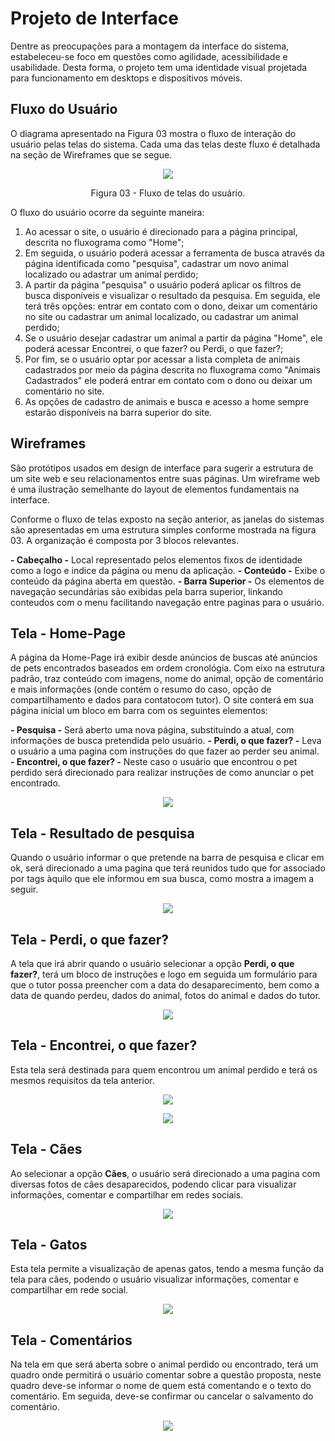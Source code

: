 
# Projeto de Interface

Dentre as preocupações para a montagem da interface do sistema, estabeleceu-se foco em questões como agilidade, acessibilidade e usabilidade. Desta forma, o projeto tem uma identidade visual projetada para funcionamento em desktops e dispositivos móveis.

## Fluxo do Usuário

O diagrama apresentado na Figura 03 mostra o fluxo de interação do usuário pelas telas do sistema. Cada uma das telas deste fluxo é detalhada na seção de Wireframes que se segue. 


<p align="center">
<img src="https://github.com/ICEI-PUC-Minas-PMV-ADS/pmv-ads-2022-1-e1-proj-web-t2-face-pet/blob/main/documentos/Fluxo_Face_Pet.jpg")
 </p>

<p align="center"> Figura 03 - Fluxo de telas do usuário. </p>

O fluxo do usuário ocorre da seguinte maneira:

1) Ao acessar o site, o usuário é direcionado para a página principal, descrita no fluxograma como "Home";
2) Em seguida, o usuário poderá acessar a ferramenta de busca através da página identificada como "pesquisa", cadastrar um novo animal localizado ou adastrar um animal perdido;
3) A partir da página "pesquisa" o usuário poderá aplicar os filtros de busca disponíveis e visualizar o resultado da pesquisa. Em seguida, ele terá três opções: entrar em contato com o dono, deixar um comentário no site ou cadastrar um animal localizado, ou cadastrar um animal perdido;
4) Se o usuário desejar cadastrar um animal a partir da página "Home", ele poderá acessar Encontrei, o que fazer? ou Perdi, o que fazer?;
5) Por fim, se o usuário optar por acessar a lista completa de animais cadastrados por meio da página descrita no fluxograma como "Animais Cadastrados" ele poderá entrar em contato com o dono ou deixar um comentário no site.
6) As opções de cadastro de animais e busca e acesso a home sempre estarão disponíveis na barra superior do site.


## Wireframes

São protótipos usados em design de interface para sugerir a estrutura de um site web e seu relacionamentos entre suas páginas. Um wireframe web é uma ilustração semelhante do layout de elementos fundamentais na interface.

Conforme o fluxo de telas exposto na seção anterior, as janelas do sistemas são apresentadas em uma estrutura simples conforme mostrada na figura 03. A organização é composta por 3 blocos relevantes. 

**- Cabeçalho -** Local representado pelos elementos fixos de identidade como a logo e indice da página ou menu da aplicação.
**- Conteúdo -** Exibe o conteúdo da página aberta em questão.
**- Barra Superior -** Os elementos de navegação secundárias são exibidas pela barra superior, linkando conteudos com o menu facilitando navegação entre paginas para o usuário.

## Tela - Home-Page

 A página da Home-Page irá exibir desde anúncios de buscas até anúncios de pets encontrados baseados em ordem cronológia. Com eixo na estrutura padrão, traz conteúdo com imagens, nome do animal, opção de comentário e mais informações (onde contém o resumo do caso, opção de compartilhamento e dados para contatocom tutor). O site conterá em sua página inicial um bloco em barra com os seguintes elementos:
 
 **- Pesquisa -** Será aberto uma nova página, substituindo a atual, com informações de busca pretendida pelo usuário.
 **- Perdi, o que fazer? -** Leva o usuário a uma pagina com instruções do que fazer ao perder seu animal.
 **- Encontrei, o que fazer? -** Neste caso o usuário que encontrou o pet perdido será direcionado para realizar instruções de como anunciar o pet encontrado.
 
 <p align="center">
<img src="https://github.com/ICEI-PUC-Minas-PMV-ADS/pmv-ads-2022-1-e1-proj-web-t2-face-pet/blob/3ee3b1aa31b5cd99a7a27baf544f1df0d0905221/docs/img/PAGINA%20HOME.png")
     </p>
     
 ## Tela - Resultado de pesquisa
 
 Quando o usuário informar o que pretende na barra de pesquisa e clicar em ok, será direcionado a uma pagina que terá reunidos tudo que for associado por tags àquilo que ele informou em sua busca, como mostra a imagem a seguir. 
 
 <p align="center">
<img src="https://github.com/ICEI-PUC-Minas-PMV-ADS/pmv-ads-2022-1-e1-proj-web-t2-face-pet/blob/3ee3b1aa31b5cd99a7a27baf544f1df0d0905221/docs/img/PAGINA%20PESQUISA.png")
     </p>
 
 ## Tela - Perdi, o que fazer?
 
 A tela que irá abrir quando o usuário selecionar a opção **Perdi, o que fazer?**, terá um bloco de instruções e logo em seguida um formulário para que o tutor possa preencher com a data do desaparecimento, bem como a data de quando perdeu, dados do animal, fotos do animal e dados do tutor. 
 
  <p align="center">
<img src="https://github.com/ICEI-PUC-Minas-PMV-ADS/pmv-ads-2022-1-e1-proj-web-t2-face-pet/blob/3ee3b1aa31b5cd99a7a27baf544f1df0d0905221/docs/img/PERDI,%20O%20QUE%20FAZER_.png")
      </p>
  
  ## Tela - Encontrei, o que fazer?
  
  Esta tela será destinada para quem encontrou um animal perdido e terá os mesmos requisitos da tela anterior.
  
   <p align="center">
<img src="https://github.com/ICEI-PUC-Minas-PMV-ADS/pmv-ads-2022-1-e1-proj-web-t2-face-pet/blob/3ee3b1aa31b5cd99a7a27baf544f1df0d0905221/docs/img/ENCONTREI,%20O%20QUE%20FAZER_.png")
     </p>
 
  <p align="center">
<img src="https://github.com/ICEI-PUC-Minas-PMV-ADS/pmv-ads-2022-1-e1-proj-web-t2-face-pet/blob/3ee3b1aa31b5cd99a7a27baf544f1df0d0905221/docs/img/ENCONTREI%20O%20ANIMAL%20COMO%20EXEMPLO.png")
     </p>
   
   ## Tela - Cães
   
   Ao selecionar a opção **Cães**, o usuário será direcionado a uma pagina com diversas fotos de cães desaparecidos, podendo clicar para visualizar informações, comentar e compartilhar em redes sociais.
   <p align="center">
<img src="https://github.com/ICEI-PUC-Minas-PMV-ADS/pmv-ads-2022-1-e1-proj-web-t2-face-pet/blob/3ee3b1aa31b5cd99a7a27baf544f1df0d0905221/docs/img/TELA%20PESQUISA%20DE%20CA%CC%83ES.png")
     </p>
   
   ## Tela - Gatos
   
   Esta tela permite a visualização de apenas gatos, tendo a mesma função da tela para cães, podendo o usuário visualizar informações, comentar e compartilhar em rede social.
   
   <p align="center">
<img src="https://github.com/ICEI-PUC-Minas-PMV-ADS/pmv-ads-2022-1-e1-proj-web-t2-face-pet/blob/3ee3b1aa31b5cd99a7a27baf544f1df0d0905221/docs/img/TELA%20PESQUISA%20DE%20GATOS.png")
     </p>
    
## Tela - Comentários
    
  Na tela em que será aberta sobre o animal perdido ou encontrado, terá um quadro onde permitirá o usuário comentar sobre a questão proposta, neste quadro deve-se informar o nome de quem está comentando e o texto do comentário. Em seguida, deve-se confirmar ou cancelar o salvamento do comentário.
    
<p align="center">
<img src="https://github.com/ICEI-PUC-Minas-PMV-ADS/pmv-ads-2022-1-e1-proj-web-t2-face-pet/blob/3ee3b1aa31b5cd99a7a27baf544f1df0d0905221/docs/img/TELA%20COMENTA%CC%81RIOS.png")
     </p>
